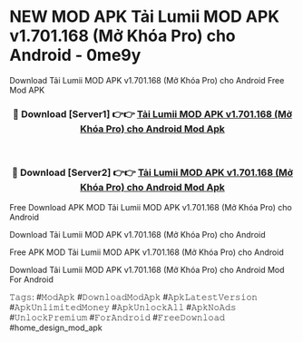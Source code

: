 # NEW MOD APK Tải Lumii MOD APK v1.701.168 (Mở Khóa Pro) cho Android - 0me9y
Download Tải Lumii MOD APK v1.701.168 (Mở Khóa Pro) cho Android Free Mod APK

<div align="center">
<h3>🔴 Download [Server1] 👉👉 <a href="https://apk-comot.site?title=Tải_Lumii_MOD_APK_v1.701.168_(Mở_Khóa_Pro)_cho_Android">Tải Lumii MOD APK v1.701.168 (Mở Khóa Pro) cho Android Mod Apk</a></h3><br>

<h3>🔴 Download [Server2] 👉👉 <a href="https://apk-comot.site?title=Tải_Lumii_MOD_APK_v1.701.168_(Mở_Khóa_Pro)_cho_Android">Tải Lumii MOD APK v1.701.168 (Mở Khóa Pro) cho Android Mod Apk</a></h3>
</div>


Free Download APK MOD Tải Lumii MOD APK v1.701.168 (Mở Khóa Pro) cho Android

Download Tải Lumii MOD APK v1.701.168 (Mở Khóa Pro) cho Android 

Free APK MOD Tải Lumii MOD APK v1.701.168 (Mở Khóa Pro) cho Android 

Download Tải Lumii MOD APK v1.701.168 (Mở Khóa Pro) cho Android Mod For Android

𝚃𝚊𝚐𝚜: #𝙼𝚘𝚍𝙰𝚙𝚔 #𝙳𝚘𝚠𝚗𝚕𝚘𝚊𝚍𝙼𝚘𝚍𝙰𝚙𝚔 #𝙰𝚙𝚔𝙻𝚊𝚝𝚎𝚜𝚝𝚅𝚎𝚛𝚜𝚒𝚘𝚗 #𝙰𝚙𝚔𝚄𝚗𝚕𝚒𝚖𝚒𝚝𝚎𝚍𝙼𝚘𝚗𝚎𝚢 #𝙰𝚙𝚔𝚄𝚗𝚕𝚘𝚌𝚔𝙰𝚕𝚕 #𝙰𝚙𝚔𝙽𝚘𝙰𝚍𝚜 #𝚄𝚗𝚕𝚘𝚌𝚔𝙿𝚛𝚎𝚖𝚒𝚞𝚖 #𝙵𝚘𝚛𝙰𝚗𝚍𝚛𝚘𝚒𝚍 #𝙵𝚛𝚎𝚎𝙳𝚘𝚠𝚗𝚕𝚘𝚊𝚍 #home_design_mod_apk